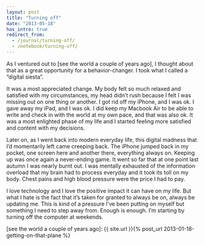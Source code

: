 ```yaml
---
layout: post
title: "Turning off"
date: "2013-05-18"
has_intro: true
redirect_from:
  - /journal/turning-off/
  - /notebook/turning-off/
---
```


As I ventured out to [see the world a couple of years ago], I thought about that as a great opportunity for a behavior-changer. I took what I called a “digital siesta”.

It was a most appreciated change. My body felt so much relaxed and satisfied with my circumstances, my head didn’t rush because I felt I was missing out on one thing or another. I got rid off my iPhone, and I was ok. I gave away my iPad, and I was ok. I did keep my Macbook Air to be able to write and check in with the world at my own pace, and that was also ok. It was a most enlighted phase of my life and I started feeling more satisfied and content with my decisions.

Later on, as I went back into modern everyday life, this digital madness that I’d momentarily left came creeping back. The iPhone jumped back in my pocket, one screen here and another there, everything always on. Keeping up was once again a never-ending game. It went so far that at one point last autumn I was nearly burnt out. I was mentally exhausted of the information overload that my brain had to process everyday and it took its toll on my body. Chest pains and high blood pressure were the price I had to pay.

I love technology and I love the positive impact it can have on my life. But what I hate is the fact that it’s taken for granted to always be on, always be updating me. This is kind of a pressure I’ve been putting on myself but something I need to step away from. Enough is enough. I’m starting by turning off the computer at weekends.

[see the world a couple of years ago]: {{ site.url }}{% post_url 2013-01-18-getting-on-that-plane %}
